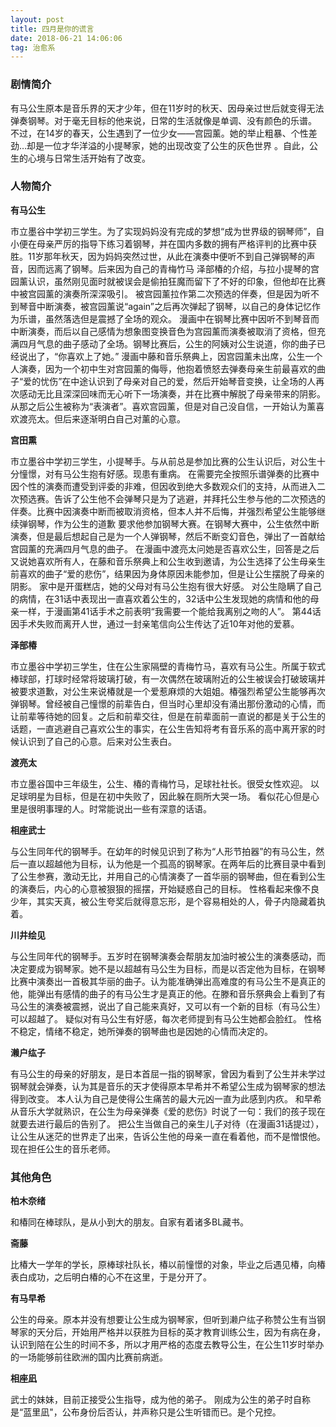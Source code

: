 ```yaml
---
layout: post
title: 四月是你的谎言
date: 2018-06-21 14:06:06 
tag: 治愈系
---
```


### 剧情简介
 
有马公生原本是音乐界的天才少年，但在11岁时的秋天、因母亲过世后就变得无法弹奏钢琴。对于毫无目标的他来说，日常的生活就像是单调、没有颜色的乐谱。
不过，在14岁的春天，公生遇到了一位少女——宫园薰。她的举止粗暴、个性差劲…却是一位才华洋溢的小提琴家，她的出现改变了公生的灰色世界 。自此，公生的心境与日常生活开始有了改变。 

### 人物简介

**有马公生**

市立墨谷中学初三学生。为了实现妈妈没有完成的梦想“成为世界级的钢琴师”，自小便在母亲严厉的指导下练习着钢琴，并在国内多数的拥有严格评判的比赛中获胜。11岁那年秋天，因为妈妈突然过世，从此在演奏中便听不到自己弹钢琴的声音，因而远离了钢琴。后来因为自己的青梅竹马 泽部椿的介绍，与拉小提琴的宫园薰认识，虽然刚见面时就被误会是偷拍狂魔而留下了不好的印象，但他却在比赛中被宫园薰的演奏所深深吸引。
被宫园薰拉作第二次预选的伴奏，但是因为听不到琴音中断演奏，被宫园薰说“again”之后再次弹起了钢琴，以自己的身体记忆作为乐谱，虽然落选但是震撼了全场的观众。
漫画中在钢琴比赛中因听不到琴音而中断演奏，而后以自己感情为想象图变换音色为宫园薰而演奏被取消了资格，但充满四月气息的曲子感动了全场。钢琴比赛后，公生的阿姨对公生说道，你的曲子已经说出了，“你喜欢上了她。”
漫画中藤和音乐祭典上，因宫园薰未出席，公生一个人演奏，因为一个初中生对宫园薰的侮辱，他抱着愤怒去弹奏母亲生前最喜欢的曲子“爱的忧伤”在中途认识到了母亲对自己的爱，然后开始琴音变换，让全场的人再次感动无比且深深回味而无心听下一场演奏，并在比赛中解脱了母亲带来的阴影。
从那之后公生被称为“表演者”。喜欢宫园薰，但是对自己没自信，一开始认为薰喜欢渡亮太。但后来逐渐明白自己对薰的心意。

**宫田熏**

市立墨谷中学初三学生，小提琴手。与从前总是参加比赛的公生认识后，对公生十分憧憬，对有马公生抱有好感。现患有重病。
在需要完全按照乐谱弹奏的比赛中因个性的演奏而遭受到评委的非难，但因收到绝大多数观众们的支持，从而进入二次预选赛。告诉了公生他不会弹琴只是为了逃避，并拜托公生参与他的二次预选的伴奏。比赛中因演奏中断而被取消资格，但本人并不后悔，并强烈希望公生能够继续弹钢琴，作为公生的道歉 要求他参加钢琴大赛。在钢琴大赛中，公生依然中断演奏，但是最后想起自己是为一个人弹钢琴，然后不断变幻音色，弹出了一首献给宫园薰的充满四月气息的曲子。
在漫画中渡亮太问她是否喜欢公生，回答是之后又说她喜欢所有人，在藤和音乐祭典上和公生收到邀请，为公生选择了公生母亲生前喜欢的曲子“爱的悲伤”，结果因为身体原因未能参加，但是让公生摆脱了母亲的阴影。
家中是开蛋糕店，她的父母对有马公生抱有很大好感。
对公生隐瞒了自己的病情，在31话中表现出一直喜欢着公生的，32话中公生发现她的病情和他的母亲一样，于漫画第41话手术之前表明“我需要一个能给我离别之吻的人”。
第44话因手术失败而离开人世，通过一封亲笔信向公生传达了近10年对他的爱慕。

**泽部椿**

市立墨谷中学初三学生，住在公生家隔壁的青梅竹马，喜欢有马公生。所属于软式棒球部，打球时经常将玻璃打破，有一次偶然在玻璃附近的公生被误会打破玻璃并被要求道歉，对公生来说椿就是一个爱惹麻烦的大姐姐。椿强烈希望公生能够再次弹钢琴。曾经被自己憧憬的前辈告白，但当时心里却没有涌出那份激动的心情，而让前辈等待她的回复。之后和前辈交往，但是在前辈面前一直说的都是关于公生的话题，一直逃避自己喜欢公生的事实，在公生告知将考有音乐系的高中离开家的时候认识到了自己的心意。后来对公生表白。 	

**渡亮太**

市立墨谷国中三年级生，公生、椿的青梅竹马，足球社社长。很受女性欢迎。
以足球明星为目标，但是在初中失败了，因此躲在厕所大哭一场。
看似花心但是心里是很明事理的人。时常能说出一些有深意的话语。

**相座武士**

与公生同年代的钢琴手。在幼年的时候见识到了称为“人形节拍器”的有马公生，然后一直以超越他为目标，认为他是一个孤高的钢琴家。在两年后的比赛目录中看到了公生参赛，激动无比，并用自己的心情演奏了一首华丽的钢琴曲，但在看到公生的演奏后，内心的心意被狠狠的摇摆，开始疑惑自己的目标。
性格看起来像不良少年，其实天真，被公生夸奖后就得意忘形，是个容易相处的人，骨子内隐藏着执着。

**川井绘见**

与公生同年代的钢琴手。五岁时在钢琴演奏会帮朋友加油时被公生的演奏感动，而决定要成为钢琴家。她不是以超越有马公生为目标，而是以否定他为目标，在钢琴比赛中演奏出一首极其华丽的曲子。认为能准确弹出高难度的有马公生不是真正的他，能弹出有感情的曲子的有马公生才是真正的他。在滕和音乐祭典会上看到了有马公生的演奏被震撼，说出了自己能来真好，又可以有一个新的目标（有马公生）可以超越了。
疑似对有马公生有好感，每次老师提到有马公生她都会脸红。
性格不稳定，情绪不稳定，她所弹奏的钢琴曲也是因她的心情而决定的。

**濑户纮子**

有马公生的母亲的好朋友，是日本首屈一指的钢琴家，曾因为看到了公生并未学过钢琴就会弹奏，认为其是音乐的天才使得原本早希并不希望公生成为钢琴家的想法得到改变。
本人认为自己是使得公生痛苦的最大元凶一直为此感到内疚。
和早希从音乐大学就熟识，在公生为母亲弹奏《爱的悲伤》时说了一句：我们的孩子现在就要去进行最后的告别了。
把公生当做自己的亲生儿子对待（在漫画31话提过），让公生从迷茫的世界走了出来，告诉公生他的母亲一直在看着他，而不是憎恨他。
现在担任公生的音乐老师。

### 其他角色

**柏木奈绪**

和椿同在棒球队，是从小到大的朋友。自家有着诸多BL藏书。

**斋藤**

比椿大一学年的学长，原棒球社队长，椿以前憧憬的对象，毕业之后遇见椿，向椿表白成功，之后明白椿的心不在这里，于是分开了。

**有马早希**

公生的母亲。原本并没有想要让公生成为钢琴家，但听到濑户纮子称赞公生有当钢琴家的天分后，开始用严格并以获胜为目标的英才教育训练公生，因为有病在身，认识到陪在公生的时间不多，所以才用严格的态度去教导公生，在公生11岁时举办的一场能够前往欧洲的国内比赛前病逝。

**相座凪**

武士的妹妹，目前正接受公生指导，成为他的弟子。
刚成为公生的弟子时自称是“蓝里凪"，公布身份后否认，并声称只是公生听错而已。是个兄控。














